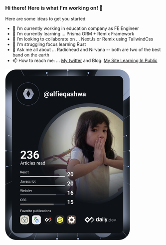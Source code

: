 ### Hi there! Here is what I'm working on! 👋


Here are some ideas to get you started:

- 🔭 I’m currently working in education company as FE Engineer
- 🌱 I’m currently learning ... Prisma ORM + Remix Framework
- 👯 I’m looking to collaborate on ... NextJs or Remix using TailwindCss
- 🦀 I'm struggling focus learning Rust
- 💬 Ask me all about ... Radiohead and Nirvana -- both are two of the best band on the earth
- 📫 How to reach me: ... [My twitter](https://twitter.com/alfieqashwa) and Blog: [My Site Learning In Public](https://www.alfieqashwa.me)


<a href="https://app.daily.dev/alfieqashwa"><img src="https://github.com/alfieqashwa/alfieqashwa/blob/master/devcard.svg" width="400" alt="Alfie Qashwa's Dev Card"/></a>
